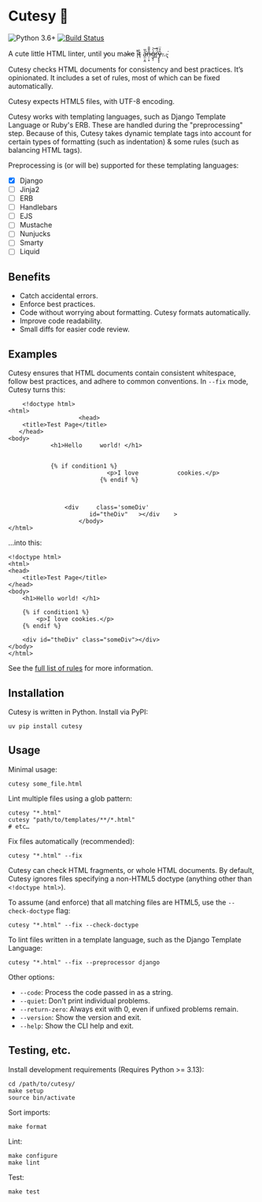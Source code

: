 # Cutesy 🥰

![Python 3.6+](https://img.shields.io/badge/python-3.6%2B-blue) [![Build Status](https://travis-ci.com/chasefinch/cutesy.svg?branch=main)](https://travis-ci.com/chasefinch/cutesy)

A cute little HTML linter, until y̵ou ma̴k̵e i̴͌ͅt̴̖̀ a̵̤̤͕̰͐̅͘͘n̶̦̣͙̑̌̆̄ǵ̷̗̗̀͝r̷̭̈́͂͘ẙ̶͔̟̞̊̈…̴̢͘

Cutesy checks HTML documents for consistency and best practices. It’s opinionated. It includes a set of rules, most of which can be fixed automatically.

Cutesy expects HTML5 files, with UTF-8 encoding.

Cutesy works with templating languages, such as Django Template Language or Ruby's ERB. These are handled during the "preprocessing" step. Because of this, Cutesy takes dynamic template tags into account for certain types of formatting (such as indentation) & some rules (such as balancing HTML tags).

Preprocessing is (or will be) supported for these templating languages:

- [x] Django
- [ ] Jinja2
- [ ] ERB
- [ ] Handlebars
- [ ] EJS
- [ ] Mustache
- [ ] Nunjucks
- [ ] Smarty
- [ ] Liquid

## Benefits

- Catch accidental errors.
- Enforce best practices.
- Code without worrying about formatting. Cutesy formats automatically.
- Improve code readability.
- Small diffs for easier code review.

## Examples

Cutesy ensures that HTML documents contain consistent whitespace, follow best practices, and adhere to common conventions. In `--fix` mode, Cutesy turns this:

        <!doctype html>
    <html>
                        <head>
        <title>Test Page</title>
       </head>
    <body>
                <h1>Hello     world! </h1>


                {% if condition1 %}
                                <p>I love           cookies.</p>
                              {% endif %}



                    <div     class='someDiv'
                           id="theDiv"   ></div    >
                        </body>
    </html>

…into this:

    <!doctype html>
    <html>
    <head>
        <title>Test Page</title>
    </head>
    <body>
        <h1>Hello world! </h1>

        {% if condition1 %}
            <p>I love cookies.</p>
        {% endif %}

        <div id="theDiv" class="someDiv"></div>
    </body>
    </html>

See the [full list of rules](docs/rules.md) for more information.

## Installation

Cutesy is written in Python. Install via PyPI:

    uv pip install cutesy

## Usage

Minimal usage:

    cutesy some_file.html


Lint multiple files using a glob pattern:

    cutesy "*.html"
    cutesy "path/to/templates/**/*.html"
    # etc…


Fix files automatically (recommended):

    cutesy "*.html" --fix


Cutesy can check HTML fragments, or whole HTML documents. By default, Cutesy ignores files specifying a non-HTML5 doctype (anything other than `<!doctype html>`).

To assume (and enforce) that all matching files are HTML5, use the `--check-doctype` flag:

    cutesy "*.html" --fix --check-doctype


To lint files written in a template language, such as the Django Template Language:

    cutesy "*.html" --fix --preprocessor django


Other options:

- `--code`: Process the code passed in as a string.
- `--quiet`: Don't print individual problems.
- `--return-zero`: Always exit with 0, even if unfixed problems remain.
- `--version`: Show the version and exit.
- `--help`: Show the CLI help and exit.


## Testing, etc.

Install development requirements (Requires Python >= 3.13):

    cd /path/to/cutesy/
    make setup
    source bin/activate

Sort imports:

    make format

Lint:

    make configure
    make lint

Test:

    make test
